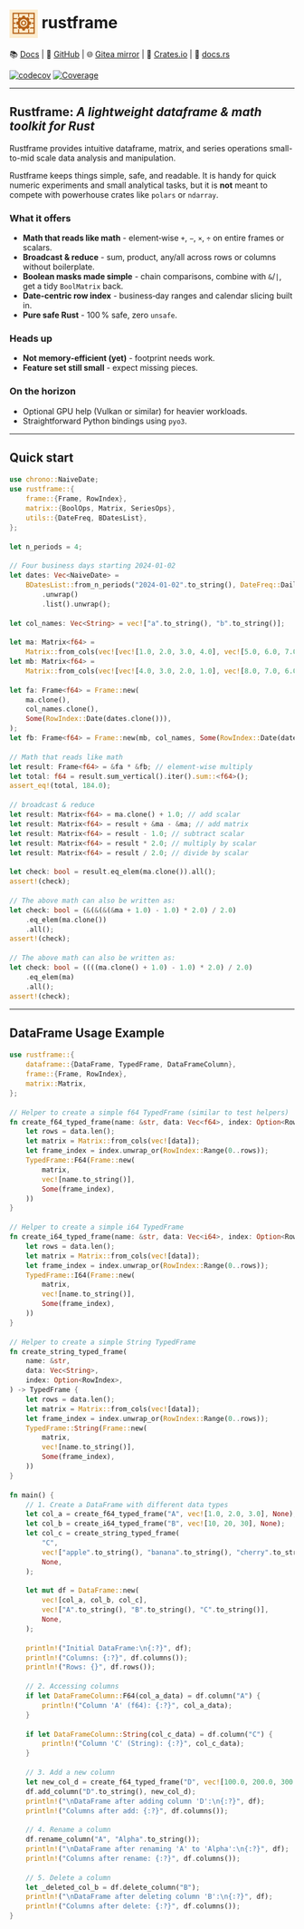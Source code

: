 
# <img align="center" alt="Rustframe" src=".github/rustframe_logo.png" height="50" /> rustframe

<!-- though the centre tag doesn't work as it would noramlly, it achieves the desired effect -->

📚 [Docs](https://magnus167.github.io/rustframe/) | 🐙 [GitHub](https://github.com/Magnus167/rustframe) | 🌐 [Gitea mirror](https://gitea.nulltech.uk/Magnus167/rustframe) | 🦀 [Crates.io](https://crates.io/crates/rustframe) | 🔖 [docs.rs](https://docs.rs/rustframe/latest/rustframe/)

<!-- [![Last commit](https://img.shields.io/endpoint?url=https://magnus167.github.io/rustframe/rustframe/last-commit-date.json)](https://github.com/Magnus167/rustframe) -->
[![codecov](https://codecov.io/gh/Magnus167/rustframe/graph/badge.svg?token=J7ULJEFTVI)](https://codecov.io/gh/Magnus167/rustframe)
[![Coverage](https://img.shields.io/endpoint?url=https://magnus167.github.io/rustframe/docs/tarpaulin-badge.json)](https://magnus167.github.io/rustframe/docs/tarpaulin-report.html)

---

## Rustframe: *A lightweight dataframe & math toolkit for Rust*

Rustframe provides intuitive dataframe, matrix, and series operations small-to-mid scale data analysis and manipulation.

Rustframe keeps things simple, safe, and readable. It is handy for quick numeric experiments and small analytical tasks, but it is **not** meant to compete with powerhouse crates like `polars` or `ndarray`.

### What it offers

- **Math that reads like math** - element‑wise `+`, `−`, `×`, `÷` on entire frames or scalars.
- **Broadcast & reduce** - sum, product, any/all across rows or columns without boilerplate.
- **Boolean masks made simple** - chain comparisons, combine with `&`/`|`, get a tidy `BoolMatrix` back.
- **Date‑centric row index** - business‑day ranges and calendar slicing built in.
- **Pure safe Rust** - 100 % safe, zero `unsafe`.

### Heads up

- **Not memory‑efficient (yet)** - footprint needs work.
- **Feature set still small** - expect missing pieces.

### On the horizon

- Optional GPU help (Vulkan or similar) for heavier workloads.
- Straightforward Python bindings using `pyo3`.

---

## Quick start

```rust
use chrono::NaiveDate;
use rustframe::{
    frame::{Frame, RowIndex},
    matrix::{BoolOps, Matrix, SeriesOps},
    utils::{DateFreq, BDatesList},
};

let n_periods = 4;

// Four business days starting 2024‑01‑02
let dates: Vec<NaiveDate> =
    BDatesList::from_n_periods("2024-01-02".to_string(), DateFreq::Daily, n_periods)
        .unwrap()
        .list().unwrap();

let col_names: Vec<String> = vec!["a".to_string(), "b".to_string()];

let ma: Matrix<f64> =
    Matrix::from_cols(vec![vec![1.0, 2.0, 3.0, 4.0], vec![5.0, 6.0, 7.0, 8.0]]);
let mb: Matrix<f64> =
    Matrix::from_cols(vec![vec![4.0, 3.0, 2.0, 1.0], vec![8.0, 7.0, 6.0, 5.0]]);

let fa: Frame<f64> = Frame::new(
    ma.clone(),
    col_names.clone(),
    Some(RowIndex::Date(dates.clone())),
);
let fb: Frame<f64> = Frame::new(mb, col_names, Some(RowIndex::Date(dates)));

// Math that reads like math
let result: Frame<f64> = &fa * &fb; // element‑wise multiply
let total: f64 = result.sum_vertical().iter().sum::<f64>();
assert_eq!(total, 184.0);

// broadcast & reduce
let result: Matrix<f64> = ma.clone() + 1.0; // add scalar
let result: Matrix<f64> = result + &ma - &ma; // add matrix
let result: Matrix<f64> = result - 1.0; // subtract scalar
let result: Matrix<f64> = result * 2.0; // multiply by scalar
let result: Matrix<f64> = result / 2.0; // divide by scalar

let check: bool = result.eq_elem(ma.clone()).all();
assert!(check);

// The above math can also be written as:
let check: bool = (&(&(&(&ma + 1.0) - 1.0) * 2.0) / 2.0)
    .eq_elem(ma.clone())
    .all();
assert!(check);

// The above math can also be written as:
let check: bool = ((((ma.clone() + 1.0) - 1.0) * 2.0) / 2.0)
    .eq_elem(ma)
    .all();
assert!(check);


```

---

## DataFrame Usage Example

```rust
use rustframe::{
    dataframe::{DataFrame, TypedFrame, DataFrameColumn},
    frame::{Frame, RowIndex},
    matrix::Matrix,
};

// Helper to create a simple f64 TypedFrame (similar to test helpers)
fn create_f64_typed_frame(name: &str, data: Vec<f64>, index: Option<RowIndex>) -> TypedFrame {
    let rows = data.len();
    let matrix = Matrix::from_cols(vec![data]);
    let frame_index = index.unwrap_or(RowIndex::Range(0..rows));
    TypedFrame::F64(Frame::new(
        matrix,
        vec![name.to_string()],
        Some(frame_index),
    ))
}

// Helper to create a simple i64 TypedFrame
fn create_i64_typed_frame(name: &str, data: Vec<i64>, index: Option<RowIndex>) -> TypedFrame {
    let rows = data.len();
    let matrix = Matrix::from_cols(vec![data]);
    let frame_index = index.unwrap_or(RowIndex::Range(0..rows));
    TypedFrame::I64(Frame::new(
        matrix,
        vec![name.to_string()],
        Some(frame_index),
    ))
}

// Helper to create a simple String TypedFrame
fn create_string_typed_frame(
    name: &str,
    data: Vec<String>,
    index: Option<RowIndex>,
) -> TypedFrame {
    let rows = data.len();
    let matrix = Matrix::from_cols(vec![data]);
    let frame_index = index.unwrap_or(RowIndex::Range(0..rows));
    TypedFrame::String(Frame::new(
        matrix,
        vec![name.to_string()],
        Some(frame_index),
    ))
}

fn main() {
    // 1. Create a DataFrame with different data types
    let col_a = create_f64_typed_frame("A", vec![1.0, 2.0, 3.0], None);
    let col_b = create_i64_typed_frame("B", vec![10, 20, 30], None);
    let col_c = create_string_typed_frame(
        "C",
        vec!["apple".to_string(), "banana".to_string(), "cherry".to_string()],
        None,
    );

    let mut df = DataFrame::new(
        vec![col_a, col_b, col_c],
        vec!["A".to_string(), "B".to_string(), "C".to_string()],
        None,
    );

    println!("Initial DataFrame:\n{:?}", df);
    println!("Columns: {:?}", df.columns());
    println!("Rows: {}", df.rows());

    // 2. Accessing columns
    if let DataFrameColumn::F64(col_a_data) = df.column("A") {
        println!("Column 'A' (f64): {:?}", col_a_data);
    }

    if let DataFrameColumn::String(col_c_data) = df.column("C") {
        println!("Column 'C' (String): {:?}", col_c_data);
    }

    // 3. Add a new column
    let new_col_d = create_f64_typed_frame("D", vec![100.0, 200.0, 300.0], None);
    df.add_column("D".to_string(), new_col_d);
    println!("\nDataFrame after adding column 'D':\n{:?}", df);
    println!("Columns after add: {:?}", df.columns());

    // 4. Rename a column
    df.rename_column("A", "Alpha".to_string());
    println!("\nDataFrame after renaming 'A' to 'Alpha':\n{:?}", df);
    println!("Columns after rename: {:?}", df.columns());

    // 5. Delete a column
    let _deleted_col_b = df.delete_column("B");
    println!("\nDataFrame after deleting column 'B':\n{:?}", df);
    println!("Columns after delete: {:?}", df.columns());
}
```
